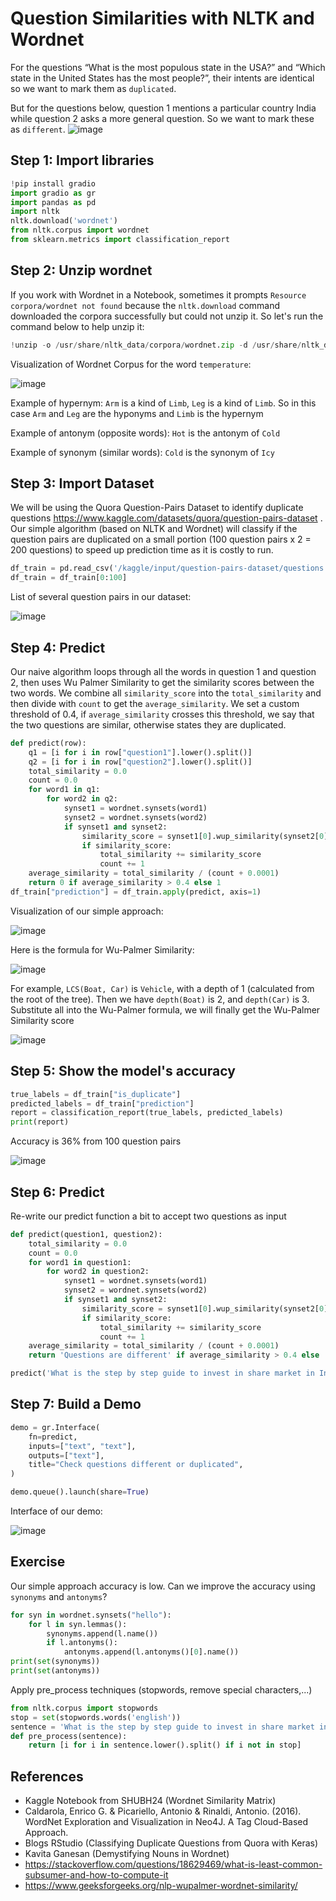 # Question Similarities with NLTK and Wordnet

For the questions “What is the most populous state in the USA?” and “Which state in the United States has the most people?”, their intents are identical so we want to mark them as `duplicated`.

But for the questions below, question 1 mentions a particular country India while question 2 asks a more general question. So we want to mark these as `different`. 
![image](https://github.com/hughiephan/DPL/assets/16631121/b42f6acd-4969-4d51-b62f-f50ffe710b0f)

## Step 1: Import libraries
```python
!pip install gradio
import gradio as gr
import pandas as pd
import nltk
nltk.download('wordnet')
from nltk.corpus import wordnet
from sklearn.metrics import classification_report
```

## Step 2: Unzip wordnet
If you work with Wordnet in a Notebook, sometimes it prompts `Resource corpora/wordnet not found` because the `nltk.download` command downloaded the corpora successfully but could not unzip it. So let's run the command below to help unzip it:

```python
!unzip -o /usr/share/nltk_data/corpora/wordnet.zip -d /usr/share/nltk_data/corpora/
```

Visualization of Wordnet Corpus for the word `temperature`:

![image](https://github.com/hughiephan/DPL/assets/16631121/e0ddbe09-f4e3-4116-9563-25926ee4411d)

Example of hypernym: `Arm` is a kind of `Limb`, `Leg` is a kind of `Limb`. So in this case `Arm` and `Leg` are the hyponyms and `Limb` is the hypernym

Example of antonym (opposite words): `Hot` is the antonym of `Cold`

Example of synonym (similar words): `Cold` is the synonym of `Icy`

## Step 3: Import Dataset
We will be using the Quora Question-Pairs Dataset to identify duplicate questions https://www.kaggle.com/datasets/quora/question-pairs-dataset . Our simple algorithm (based on NLTK and Wordnet) will classify if the question pairs are duplicated on a small portion (100 question pairs x 2 = 200 questions) to speed up prediction time as it is costly to run.
```python
df_train = pd.read_csv('/kaggle/input/question-pairs-dataset/questions.csv')
df_train = df_train[0:100]
```

List of several question pairs in our dataset:

![image](https://github.com/hughiephan/DPL/assets/16631121/503d7e27-6b41-452b-87aa-6f0efd631e5d)

## Step 4: Predict 
Our naive algorithm loops through all the words in question 1 and question 2, then uses Wu Palmer Similarity to get the similarity scores between the two words. We combine all `similarity_score` into the `total_similarity` and then divide with `count` to get the `average_similarity`. We set a custom threshold of 0.4, if `average_similarity` crosses this threshold, we say that the two questions are similar, otherwise states they are duplicated.

```python
def predict(row):
    q1 = [i for i in row["question1"].lower().split()]
    q2 = [i for i in row["question2"].lower().split()]
    total_similarity = 0.0
    count = 0.0
    for word1 in q1:
        for word2 in q2:
            synset1 = wordnet.synsets(word1)
            synset2 = wordnet.synsets(word2)
            if synset1 and synset2:
                similarity_score = synset1[0].wup_similarity(synset2[0])
                if similarity_score:
                    total_similarity += similarity_score
                    count += 1
    average_similarity = total_similarity / (count + 0.0001)
    return 0 if average_similarity > 0.4 else 1
df_train["prediction"] = df_train.apply(predict, axis=1)
```

Visualization of our simple approach:

![image](https://github.com/hughiephan/DPL/assets/16631121/62ee4001-52e4-4e77-921d-3553cf214a78)

Here is the formula for Wu-Palmer Similarity:

![image](https://github.com/hughiephan/DPL/assets/16631121/ab5ceed1-189b-48d4-a8da-193a791c40b3)

For example, `LCS(Boat, Car)` is `Vehicle`, with a depth of 1 (calculated from the root of the tree). Then we have `depth(Boat)` is 2, and `depth(Car)` is 3. Substitute all into the Wu-Palmer formula, we will finally get the Wu-Palmer Similarity score 

![image](https://github.com/hughiephan/DPL/assets/16631121/f86afa60-711c-418d-b23b-1d7e90d937d3)


## Step 5: Show the model's accuracy

```python
true_labels = df_train["is_duplicate"]
predicted_labels = df_train["prediction"]
report = classification_report(true_labels, predicted_labels)
print(report)
```

Accuracy is 36% from 100 question pairs

![image](https://github.com/hughiephan/DPL/assets/16631121/588ed513-ea67-465e-ad05-c3a2a286ece6)

## Step 6: Predict
Re-write our predict function a bit to accept two questions as input

```python
def predict(question1, question2):
    total_similarity = 0.0
    count = 0.0
    for word1 in question1:
        for word2 in question2:
            synset1 = wordnet.synsets(word1)
            synset2 = wordnet.synsets(word2)
            if synset1 and synset2:
                similarity_score = synset1[0].wup_similarity(synset2[0])
                if similarity_score:
                    total_similarity += similarity_score
                    count += 1
    average_similarity = total_similarity / (count + 0.0001)
    return 'Questions are different' if average_similarity > 0.4 else 'Questions are duplicated'

predict('What is the step by step guide to invest in share market in India?', 'What is the step by step guide to invest in share market?')
```

## Step 7: Build a Demo
```python
demo = gr.Interface(
    fn=predict,
    inputs=["text", "text"],
    outputs=["text"],
    title="Check questions different or duplicated",
)

demo.queue().launch(share=True)
```

Interface of our demo:

![image](https://github.com/hughiephan/DPL/assets/16631121/a49e680e-5d3b-4212-8866-e816f8cb2e86)

## Exercise
Our simple approach accuracy is low. Can we improve the accuracy using `synonyms` and `antonyms`?
```python
for syn in wordnet.synsets("hello"):
	for l in syn.lemmas():
		synonyms.append(l.name())
		if l.antonyms():
            antonyms.append(l.antonyms()[0].name())
print(set(synonyms))
print(set(antonyms))
```

Apply pre_process techniques (stopwords, remove special characters,...)
```python
from nltk.corpus import stopwords
stop = set(stopwords.words('english'))
sentence = 'What is the step by step guide to invest in share market in India?'
def pre_process(sentence):
    return [i for i in sentence.lower().split() if i not in stop]
```

## References
- Kaggle Notebook from SHUBH24 (Wordnet Similarity Matrix)
- Caldarola, Enrico G. & Picariello, Antonio & Rinaldi, Antonio. (2016). WordNet Exploration and Visualization in Neo4J. A Tag Cloud-Based Approach.
- Blogs RStudio (Classifying Duplicate Questions from Quora with Keras)
- Kavita Ganesan (Demystifying Nouns in Wordnet)
- https://stackoverflow.com/questions/18629469/what-is-least-common-subsumer-and-how-to-compute-it
- https://www.geeksforgeeks.org/nlp-wupalmer-wordnet-similarity/
